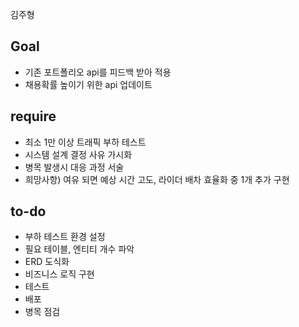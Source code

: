 김주형
## Goal
- 기존 포트폴리오 api를 피드백 받아 적용
- 채용확률 높이기 위한 api 업데이트

## require
- 최소 1만 이상 트래픽 부하 테스트
- 시스템 설계 결정 사유 가시화
- 병목 발생시 대응 과정 서술
- 희망사항) 여유 되면 예상 시간 고도, 라이더 배차 효율화 중 1개 추가 구현

## to-do
- 부하 테스트 환경 설정
- 필요 테이블, 엔티티 개수 파악
- ERD 도식화
- 비즈니스 로직 구현
- 테스트
- 배포
- 병목 점검
